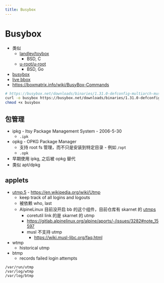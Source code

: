```yaml
---
title: Busybox
---
```


# Busybox

- 类似
  - [landley/toybox](https://github.com/landley/toybox)
    - BSD, C
  - [u-root/u-root](https://github.com/u-root/u-root)
    - BSD, Go
- [busybox](https://busybox.net/downloads/BusyBox.html)
- [live bbox](https://www.busybox.net/live_bbox/live_bbox.html)
- https://boxmatrix.info/wiki/BusyBox-Commands

```bash
# https://busybox.net/downloads/binaries/1.31.0-defconfig-multiarch-musl/
curl -o busybox https://busybox.net/downloads/binaries/1.31.0-defconfig-multiarch-musl/busybox-x86_64
chmod +x busybox
```

## 包管理

- ipkg - Itsy Package Management System - 2006-5-30
  - `.ipk`
- opkg - OPKG Package Manager
  - 支持 root fs 管理，而不只是安装到特定目录 - 例如 `/opt`
  - `.opk`
- 早期使用 ipkg, 之后被 opkg 替代
- 类似 apt/dpkg

## applets

- [utmp.5](https://man7.org/linux/man-pages/man5/utmp.5.html) - https://en.wikipedia.org/wiki/Utmp
  - keep track of all logins and logouts
  - 被依赖 who, last
  - AlpineLinux 目前没开启 bb 的这个组件，目前仓库有 skarnet 的 [utmps](https://skarnet.org/software/utmps/)
    - coretutil link 的是 skarnet 的 utmp
    - https://gitlab.alpinelinux.org/alpine/aports/-/issues/3282#note_15597
    - musl 不支持 utmp
      - https://wiki.musl-libc.org/faq.html
- wtmp
  - historical utmp
- btmp
  - records failed login attempts

```
/var/run/utmp
/var/log/wtmp
/var/log/btmp
```
